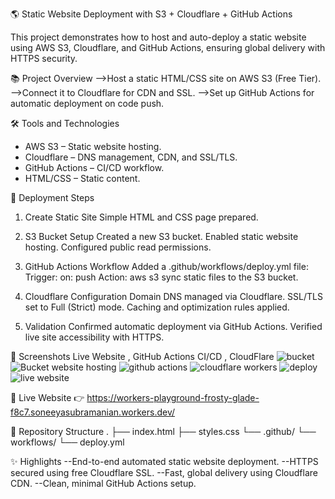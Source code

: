 🌎 Static Website Deployment with S3 + Cloudflare + GitHub Actions

This project demonstrates how to host and auto-deploy a static website using AWS S3, Cloudflare, and GitHub Actions, ensuring global delivery with HTTPS security.

📚 Project Overview
-->Host a static HTML/CSS site on AWS S3 (Free Tier).
-->Connect it to Cloudflare for CDN and SSL.
-->Set up GitHub Actions for automatic deployment on code push.

🛠️ Tools and Technologies
* AWS S3 – Static website hosting.
* Cloudflare – DNS management, CDN, and SSL/TLS.
* GitHub Actions – CI/CD workflow.
* HTML/CSS – Static content.

🚀 Deployment Steps
1. Create Static Site
Simple HTML and CSS page prepared.

2. S3 Bucket Setup
Created a new S3 bucket.
Enabled static website hosting.
Configured public read permissions.

3. GitHub Actions Workflow
Added a .github/workflows/deploy.yml file:
Trigger: on: push
Action: aws s3 sync static files to the S3 bucket.

4. Cloudflare Configuration
Domain DNS managed via Cloudflare.
SSL/TLS set to Full (Strict) mode.
Caching and optimization rules applied.

5. Validation
Confirmed automatic deployment via GitHub Actions.
Verified live site accessibility with HTTPS.

📸 Screenshots
Live Website , GitHub Actions CI/CD , CloudFlare
![bucket](https://github.com/user-attachments/assets/a8b8147a-830b-42ca-a6bc-cffeae0059df)
![Bucket website hosting](https://github.com/user-attachments/assets/bf4806da-49bd-4f2a-bcdc-b39bdc303ac0)
![github actions](https://github.com/user-attachments/assets/84691d68-3b88-45de-82bf-ad5317248d06)
![cloudflare workers](https://github.com/user-attachments/assets/41b64fe2-7284-4003-b4d7-843c9f3d50ed)
![deploy](https://github.com/user-attachments/assets/5386ef96-7f09-454e-8589-8c2f14d2ce5c)
![live website](https://github.com/user-attachments/assets/9c40ff27-d927-4815-8c18-714dd57ad0f0)

🔗 Live Website
👉 https://workers-playground-frosty-glade-f8c7.soneeyasubramanian.workers.dev/

📂 Repository Structure
.
├── index.html
├── styles.css
└── .github/
    └── workflows/
        └── deploy.yml

✨ Highlights
--End-to-end automated static website deployment.
--HTTPS secured using free Cloudflare SSL.
--Fast, global delivery using Cloudflare CDN.
--Clean, minimal GitHub Actions setup.
